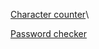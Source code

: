 [Character counter](https://codesandbox.io/s/ex1-character-counter-twitter-f312j7)\

[Password checker](https://codesandbox.io/s/ex2-password-match-owl3l?file=/src/App.js)
